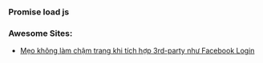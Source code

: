 ### Promise load js

### Awesome Sites:

* [Mẹo không làm chậm trang khi tích hợp 3rd-party như Facebook Login](https://anonystick.com/blog-developer/meo-khong-lam-cham-trang-khi-tich-hop-3rd-party-nhu-facebook-login-2021041548007027)



